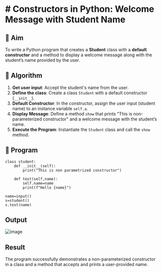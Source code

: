 # # Constructors in Python: Welcome Message with Student Name

## 🎯 Aim
To write a Python program that creates a **Student** class with a **default constructor** and a method to display a welcome message along with the student’s name provided by the user.

## 🧠 Algorithm
1. **Get user input**: Accept the student's name from the user.
2. **Define the class**: Create a class `Student` with a default constructor (`__init__`).
3. **Default Constructor**: In the constructor, assign the user input (student name) to an instance variable `self.a`.
4. **Display Message**: Define a method `show` that prints "This is non-parameterized constructor" and a welcome message with the student’s name.
5. **Execute the Program**: Instantiate the `Student` class and call the `show` method.

## 🧾 Program
    class student:
        def __init__(self):
            print("This is non parametrized constructor")
        
        def text(self,name):
            self.name=name
            print(f"Hello {name}")
            
    name=input()
    s=student()
    s.text(name)

## Output

![image](https://github.com/user-attachments/assets/6aa23adb-c216-4b4d-a8ff-a9397aa390fc)


## Result
The program successfully demonstrates a non-parameterized constructor in a class and a method that accepts and prints a user-provided name.
